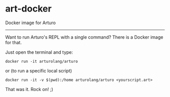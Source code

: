 # art-docker

Docker image for Arturo

----

Want to run Arturo's REPL with a single command? There is a Docker image for that.

Just open the terminal and type:

`docker run -it arturolang/arturo`

or (to run a specific local script)

`docker run -it -v $(pwd):/home arturolang/arturo <yourscript.art>`

That was it. Rock on! ;)